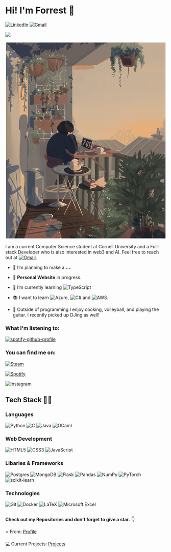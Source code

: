 # Hi! I'm Forrest 👋

[![LinkedIn][linkedin-shield]][linkedin-url]
[![Gmail][gmail1-shield]][gmail1-url]

[gmail1-shield]: https://img.shields.io/badge/Gmail-555?style=for-the-badge&logo=gmail&logoColor=white
[gmail1-url]: mailto:fhc25@cornell.edu

[linkedin-shield]: https://img.shields.io/badge/-LinkedIn-black.svg?style=for-the-badge&logo=linkedin&colorB=555
[linkedin-url]: https://linkedin.com/in/forrestcai

<img src="https://img.shields.io/github/followers/forrestcai35?label=Followers" style=" float:left, margin-right:10px" /> 


<p align="center">
  <img src="Sprites/banner.gif" width = 500>
</p>


I am a current Computer Science student at Cornell University and a Full-stack Developer who is also interested in web3 and AI. Feel free to reach out at [![Gmail][gmail-shield]][gmail-url]. 

[gmail-shield]: https://img.shields.io/badge/fhc25@cornell.edu-D14836?style=flat
[gmail-url]: mailto:fhc25@cornell.edu
 
 * 🔭 I’m planning to make a **...**.

 * 🚧 **Personal Website** in progress.
 
 * 🌱 I’m currently learning ![TypeScript](https://img.shields.io/badge/Typescript-%23007ACC.svg?style=flat&logo=typescript&logoColor=white) 

 * :books: I want to learn ![Azure](https://img.shields.io/badge/Azure-%230072C6.svg?style=flat&logo=microsoftazure&logoColor=white), 	![C#](https://img.shields.io/badge/C%23-%23239120.svg?style=flat&logo=csharp&logoColor=white) and ![AWS](https://img.shields.io/badge/AWS-%23FF9900.svg?style=flat&logo=amazon&logoColor=white).

 * 🏐 Outside of programming I enjoy cooking, volleyball, and playing the guitar. I recently picked up DJing as well!

### What I'm listening to:
[![spotify-github-profile](https://spotify-github-profile.kittinanx.com/api/view?uid=n6hye6l1mwqys2cwiw4u51j8b&cover_image=true&theme=novatorem&show_offline=true&background_color=ffffff&interchange=true&bar_color=8f53ca&bar_color_cover=false)](https://spotify-github-profile.kittinanx.com/api/view?uid=n6hye6l1mwqys2cwiw4u51j8b&redirect=true)

### You can find me on:
[![Steam][steam-shield]][steam-url]

[steam-shield]: https://img.shields.io/badge/steam-%23000000.svg?style=for-the-badge&logo=steam&logoColor=white
[steam-url]: https://steamcommunity.com/id/opr3a

[![Spotify][spotify-shield]][spotify-url]

[spotify-shield]: https://img.shields.io/badge/Spotify-1ED760?style=for-the-badge&logo=spotify&logoColor=white
[spotify-url]: https://open.spotify.com/user/n6hye6l1mwqys2cwiw4u51j8b?si=d8a289246e4540fc

[![Instagram][instagram-shield]][instagram-url]

[instagram-shield]: https://img.shields.io/badge/Instagram-E1306C?style=for-the-badge&logo=instagram&logoColor=white
[instagram-url]: https://www.instagram.com/forrest.cai/

## Tech Stack 👨‍💻
### Languages 
![Python](https://img.shields.io/badge/Python-%233776AB?style=for-the-badge&logo=Python&logoColor=white&labelColor=)
![C](https://img.shields.io/badge/C-%23E98407.svg?style=for-the-badge&logo=C&logoColor=white&labelColor=&color=00599C)
![Java](https://img.shields.io/badge/Java-%23F7931E.svg?style=for-the-badge&logo=java&logoColor=white&labelColor=)
![OCaml](https://img.shields.io/badge/OCaml-%23E98407.svg?style=for-the-badge&logo=ocaml&logoColor=white&labelColor=)




### Web Development 
![HTML5](https://img.shields.io/badge/html5-%23E34F26.svg?style=for-the-badge&logo=html5&logoColor=white&labelColor=)
![CSS3](https://img.shields.io/badge/css3-%201572B6.svg?style=for-the-badge&logo=css3&logoColor=white&color=1572B6)
![JavaScript](https://img.shields.io/badge/javascript-%23323330.svg?style=for-the-badge&logo=javascript&logoColor=&labelColor=) 


### Libaries & Frameworks
![Postgres](https://img.shields.io/badge/postgres-%23316192.svg?style=for-the-badge&logo=postgresql&logoColor=white)
![MongoDB](https://img.shields.io/badge/MongoDB-%234ea94b.svg?style=for-the-badge&logo=mongodb&logoColor=white)
![Flask](https://img.shields.io/badge/flask-%23000.svg?style=for-the-badge&logo=flask&logoColor=white)
![Pandas](https://img.shields.io/badge/pandas-%23150458.svg?style=for-the-badge&logo=pandas&logoColor=white)
![NumPy](https://img.shields.io/badge/numpy-%23013243.svg?style=for-the-badge&logo=numpy&logoColor=white)
![PyTorch](https://img.shields.io/badge/PyTorch-%23EE4C2C.svg?style=for-the-badge&logo=PyTorch&logoColor=white)
![scikit-learn](https://img.shields.io/badge/scikit--learn-%23F7931E.svg?style=for-the-badge&logo=scikit-learn&logoColor=white)

### Technologies 
![Git](https://img.shields.io/badge/git-%23F05033.svg?style=for-the-badge&logo=git&logoColor=white)
![Docker](https://img.shields.io/badge/docker-%230db7ed.svg?style=for-the-badge&logo=docker&logoColor=white)
![LaTeX](https://img.shields.io/badge/latex-%23008080.svg?style=for-the-badge&logo=latex&logoColor=white)
![Microsoft Excel](https://img.shields.io/badge/Excel-217346?style=for-the-badge&logo=microsoft-excel&logoColor=white)
##
**Check out my Repositories and don't forget to give a star.** 👇

:star: From: [Profile](https://github.com/forrestcai35)

💻 Current Projects: [Projects](https://github.com/forrestcai35?tab=repositories)



<!--
**forrestcai35/forrestcai35** is a ✨ _special_ ✨ repository because its `README.md` (this file) appears on your GitHub profile.

Here are some ideas to get you started:

- 🔭 I’m currently working on ...
- 🌱 I’m currently learning ...
- 👯 I’m looking to collaborate on ...
- 🤔 I’m looking for help with ...
- 💬 Ask me about ...
- 📫 How to reach me: ...
- 😄 Pronouns: ...
- ⚡ Fun fact: ...
-->
